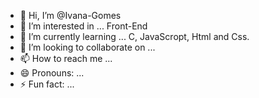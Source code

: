 - 👋 Hi, I’m @Ivana-Gomes
- 👀 I’m interested in ... Front-End
- 🌱 I’m currently learning ... C, JavaScropt, Html and Css.
- 💞️ I’m looking to collaborate on ...
- 📫 How to reach me ...
- 😄 Pronouns: ...
- ⚡ Fun fact: ...

<!---
Ivana-Gomes/Ivana-Gomes is a ✨ special ✨ repository because its `README.md` (this file) appears on your GitHub profile.
You can click the Preview link to take a look at your changes.
--->
